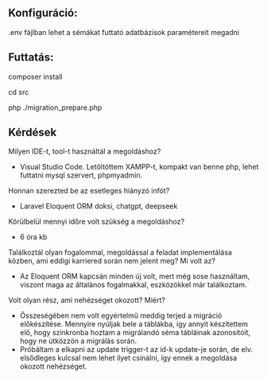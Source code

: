 ## Konfiguráció:

.env fájlban lehet a sémákat futtató adatbázisok paramétereit megadni

## Futtatás:

composer install

cd src

php ./migration_prepare.php

## Kérdések


Milyen IDE-t, tool-t használtál a megoldáshoz?
   - Visual Studio Code. Letöltöttem XAMPP-t, kompakt van benne php, lehet futtatni mysql szervert, phpmyadmin.

Honnan szerezted be az esetleges hiányzó infót?
 - Laravel Eloquent ORM doksi, chatgpt, deepseek

Körülbelül mennyi időre volt szükség a megoldáshoz?
   - 6 óra kb

Találkoztál olyan fogalommal, megoldással a feladat implementálása közben, ami eddigi karriered során nem jelent meg? Mi volt az?
   - Az Eloquent ORM kapcsán minden új volt, mert még sose használtam, viszont maga az általános fogalmakkal, eszközökkel már találkoztam.

Volt olyan rész, ami nehézséget okozott? Miért?
   - Összeségében nem volt egyértelmű meddig terjed a migráció előkészítése. Mennyire nyúljak bele a táblákba, így annyit készítettem elő, hogy szinkronba hoztam a migrálandó séma tábláinak azonosítóit, hogy ne ütközzön a migrálás során.
   - Próbáltam a elkapni az update trigger-t az id-k update-je során, de elv. elsődleges kulcsal nem lehet ilyet csinálni, így ennek a megoldása okozott nehézséget.
